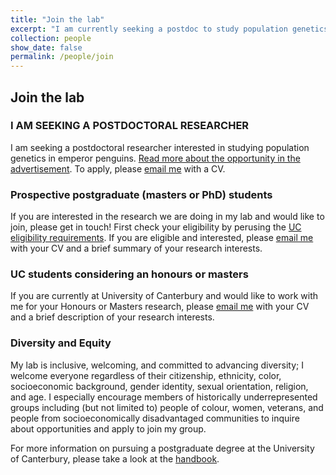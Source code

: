 ```yaml
---
title: "Join the lab"
excerpt: "I am currently seeking a postdoc to study population genetics in emperor penguins!<br><img src='/images/IMG_3174.JPG' width='500'>"
collection: people
show_date: false
permalink: /people/join
---
```


## Join the lab

### I AM SEEKING A POSTDOCTORAL RESEARCHER

I am seeking a postdoctoral researcher interested in studying population genetics in emperor penguins. [Read more about the opportunity in the advertisement](https://github.com/flanagan-lab/flanagan-lab.github.io/blob/master/pdfs/postdoc_ad_penguins.pdf). To apply, please [email me](sarah.flanagan@canterbury.ac.nz) with a CV.

### Prospective postgraduate (masters or PhD) students

If you are interested in the research we are doing in my lab and would like to join, please get in touch! First check your eligibility by perusing the [UC eligibility requirements](https://www.canterbury.ac.nz/enrol/doctoral/apply/). If you are eligible and interested, please [email me](sarah.flanagan@canterbury.ac.nz) with your CV and a brief summary of your research interests. 

### UC students considering an honours or masters

If you are currently at University of Canterbury and would like to work with me for your Honours or Masters research, please [email me](sarah.flanagan@canterbury.ac.nz) with your CV and a brief description of your research interests.

### Diversity and Equity

My lab is inclusive, welcoming, and committed to advancing diversity; I welcome everyone regardless of their citizenship, ethnicity, color, socioeconomic background, gender identity, sexual orientation, religion, and age. I especially encourage members of historically underrepresented groups including (but not limited to) people of colour, women, veterans, and people from socioeconomically disadvantaged communities to inquire about opportunities and apply to join my group.


For more information on pursuing a postgraduate degree at the University of Canterbury, please take a look at the [handbook](http://www.canterbury.ac.nz/science/schools-and-departments/biological-sciences/postgraduate-study/).
